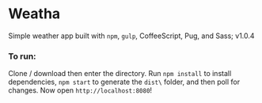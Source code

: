 # Weatha
Simple weather app built with `npm`, `gulp`, CoffeeScript, Pug, and Sass; v1.0.4

### To run:
Clone / download then enter the directory. Run `npm install` to install dependencies, `npm start` to generate the `dist\` folder, and then poll for changes. Now open `http://localhost:8080`!
